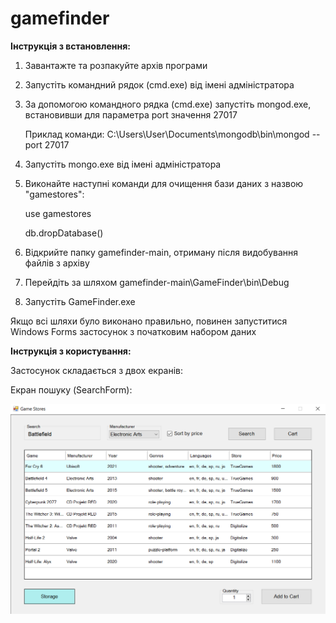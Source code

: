 # gamefinder

**Інструкція з встановлення:**
1. Завантажте та розпакуйте архів програми
2. Запустіть командний рядок (cmd.exe) від імені адміністратора
3. За допомогою командного рядка (cmd.exe) запустіть mongod.exe, встановивши для параметра port значення 27017

   Приклад команди:
   C:\Users\User\Documents\mongodb\bin\mongod --port 27017
4. Запустіть mongo.exe від імені адміністратора
5. Виконайте наступні команди для очищення бази даних з назвою "gamestores":

   use gamestores
   
   db.dropDatabase()
6. Відкрийте папку gamefinder-main, отриману після видобування файлів з архіву
7. Перейдіть за шляхом gamefinder-main\GameFinder\bin\Debug
8. Запустіть GameFinder.exe

Якщо всі шляхи було виконано правильно, повинен запуститися Windows Forms застосунок з початковим набором даних



**Інструкція з користування:**

Застосунок складається з двох екранів:

Екран пошуку (SearchForm):

![Екран пошуку](images/searchform-screenshot.png?raw=true)
